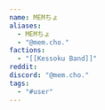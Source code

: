 ```yaml
---
name: MEMちょ
aliases:
  - MEMちょ
  - "@mem.cho."
factions:
  - "[[Kessoku Band]]"
reddit: 
discord: "@mem.cho."
tags:
  - "#user"
---
```

